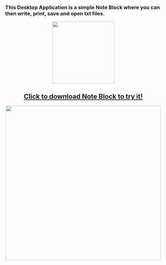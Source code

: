 <h3>
  This Desktop Application is a simple Note Block where you can then write, print, save and open txt files.
</h3>
<p align="center">
  <img src="https://user-images.githubusercontent.com/52591976/79505795-3809a680-8035-11ea-9966-0f9fe8d5afc6.png"width =200/>
</p>
<p>
  <a href="https://github.com/BlueButterflies/Note/files/4786503/calculatorSetup.zip" download>
    <h2 align="center">
      Click to download Note Block to try it!
    </h2>
  </a>
</p>
<p align="center">
  <img src="https://user-images.githubusercontent.com/52591976/79784606-cab28a00-8342-11ea-9733-dbd32bafc4bd.png"width =500/>
</p>
